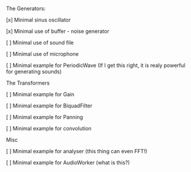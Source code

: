The Generators:

[x] Minimal sinus oscillator

[x] Minimal use of buffer - noise generator

[ ] Minimal use of sound file

[ ] Minimal use of microphone

[ ] Minimal example for PeriodicWave (If I get this right, it is realy powerful for generating sounds)

The Transformers

[ ] Minimal example for Gain

[ ] Minimal example for BiquadFilter

[ ] Minimal example for Panning

[ ] Minimal example for convolution

Misc

[ ] Minimal example for analyser (this thing can even FFT!)

[ ] Minimal example for AudioWorker (what is this?)